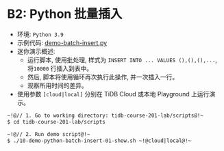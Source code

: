 # B2: Python 批量插入
+ 环境: `Python 3.9`
+ 示例代码:
[demo-batch-insert.py](https://github.com/pingcap/tidb-course-201-lab/blob/master/scripts/demo-batch-insert.py)
+ 迷你演示概述:
  + 运行脚本, 使用批处理, 样式为 `INSERT INTO ... VALUES (),(),(),...`, 将`10000` 行插入到表中。
  + 然后, 脚本将使用循环再次执行此操作, 并一次插入一行。
  + 观察所用时间的差异。
+ 使用参数 `[cloud|local]` 分别在 TiDB Cloud 或本地 Playground 上运行演示。
```8
~!@// 1. Go to working directory: tidb-course-201-lab/scripts@!~
$ cd tidb-course-201-lab/scripts

~!@// 2. Run demo script@!~
$ ./10-demo-python-batch-insert-01-show.sh ~!@cloud|local@!~

```